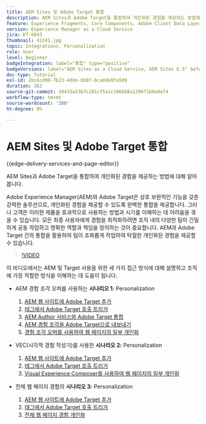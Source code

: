 ```yaml
---
title: AEM Sites 및 Adobe Target 통합
description: AEM Sites과 Adobe Target을 통합하여 개인화된 경험을 제공하는 방법에 대해 알아봅니다.
feature: Experience Fragments, Core Components, Adobe Client Data Layer
version: Experience Manager as a Cloud Service
jira: KT-6043
thumbnail: 41241.jpg
topic: Integrations, Personalization
role: User
level: Beginner
badgeIntegration: label="통합" type="positive"
badgeVersions: label="AEM Sites as a Cloud Service, AEM Sites 6.5" before-title="false"
doc-type: Tutorial
exl-id: 2bc6cd90-7b23-4dde-bb07-bca0de9fa509
duration: 262
source-git-commit: 48433a5367c281cf5a1c106b08a1306f1b0e8ef4
workflow-type: tm+mt
source-wordcount: '260'
ht-degree: 0%

---
```


# AEM Sites 및 Adobe Target 통합

{{edge-delivery-services-and-page-editor}}

AEM Sites과 Adobe Target을 통합하여 개인화된 경험을 제공하는 방법에 대해 알아봅니다.

Adobe Experience Manager(AEM)와 Adobe Target은 상호 보완적인 기능을 갖춘 강력한 솔루션으로, 개인화된 경험을 제공할 수 있도록 완벽한 통합을 제공합니다. 그러나 고객은 이러한 제품을 효과적으로 사용하는 방법과 시기를 이해하는 데 어려움을 겪을 수 있습니다. 모든 최종 사용자에게 경험을 최적화하려면 조직 내의 다양한 팀이 긴밀하게 공동 작업하고 명확한 역할과 책임을 정의하는 것이 중요합니다. AEM과 Adobe Target 간의 통합을 활용하여 팀이 조화롭게 작업하여 탁월한 개인화된 경험을 제공할 수 있습니다.

>[!VIDEO](https://video.tv.adobe.com/v/41241?quality=12&learn=on)

이 비디오에서는 AEM 및 Target 사용을 위한 세 가지 접근 방식에 대해 설명하고 조직에 가장 적합한 방식을 이해하는 데 도움이 됩니다.

* AEM 경험 조각 오퍼를 사용하는 __시나리오 1:__ Personalization

   1. [AEM 웹 사이트에 Adobe Target 추가](./add-target-launch-extension.md)
   1. [태그에서 Adobe Target 호출 트리거](./load-and-fire-target.md)
   1. [AEM Author 서비스와 Adobe Target 통합](./setup-aem-target-cloud-service.md)
   1. [AEM 경험 조각을 Adobe Target으로 내보내기](./export-experience-fragment-target.md)
   1. [경험 조각 오퍼를 사용하여 웹 페이지의 일부 개인화](./create-target-activity.md)

* VEC(시각적 경험 작성기)를 사용한 __시나리오 2:__ Personalization

   1. [AEM 웹 사이트에 Adobe Target 추가](./add-target-launch-extension.md)
   1. [태그에서 Adobe Target 호출 트리거](./load-and-fire-target.md)
   1. [Visual Experience Composer를 사용하여 웹 페이지의 일부 개인화](./personalization-using-vec.md)

* 전체 웹 페이지 경험의 __시나리오 3:__ Personalization

   1. [AEM 웹 사이트에 Adobe Target 추가](./add-target-launch-extension.md)
   1. [태그에서 Adobe Target 호출 트리거](./load-and-fire-target.md)
   1. [전체 웹 페이지 경험 개인화](./personalization-web-page.md)
